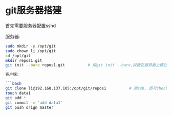 # git服务器搭建


首先需要服务器配置sshd


服务器:

```bash
sudo mkdir -p /opt/git         
sudo chown li /opt/git
cd /opt/git
mkdir repos1.git
git init --bare repos1.git          # 用git init --bare,就能在服务器上建立仓库 ```

客户端:

```bash
git clone li@192.168.137.105:/opt/git/repos1          # 用ssh, 即可checkout仓库
touch data1
git add *
git commit -m 'add data1'
git push orign master
```